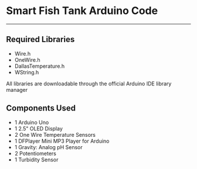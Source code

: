 # Smart Fish Tank Arduino Code
---
## Required Libraries
- Wire.h
- OneWire.h
- DallasTemperature.h
- WString.h

All libraries are downloadable through the official Arduino IDE library manager

## Components Used
- 1 Arduino Uno
- 1 2.5" OLED Display
- 2 One Wire Temperature Sensors
- 1 DFPlayer Mini MP3 Player for Arduino
- 1 Gravity: Analog pH Sensor
- 2 Potentiometers
- 1 Turbidity Sensor
